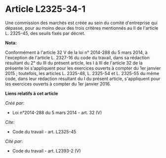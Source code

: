 # Article L2325-34-1

Une commission des marchés est créée au sein du comité d'entreprise qui dépasse, pour au moins deux des trois critères
mentionnés au II de l'article L. 2325-45, des seuils fixés par décret.

**Nota:**

Conformément à l'article 32 V de la loi n° 2014-288 du 5 mars 2014, à l'exception de l'article L. 2327-16 du code du travail,
dans sa rédaction résultant du 2° du III du présent article, les I à III de l'article 32 de la présente loi s'appliquent pour
les exercices ouverts à compter du 1er janvier 2015 ; toutefois, les articles L. 2325-48, L. 2325-54 et L. 2325-55 du même
code, dans leur rédaction résultant du I du présent article, s'appliquent pour les exercices ouverts à compter du 1er janvier
2016.

**Liens relatifs à cet article**

_Créé par_:

  - Loi n°2014-288 du 5 mars 2014 - art. 32 (V)

_Cite_:

  - Code du travail - art. L2325-45

_Cité par_:

  - Code du travail - art. L2393-2 (V)
